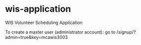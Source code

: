 wis-application
===============

WIS Volunteer Scheduling Application

To create a master user (administrator account):
go to /signup/?admin=true&key=mcawis3003